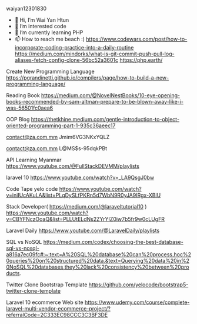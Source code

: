waiyan12301830
- 👋 Hi, I’m Wai Yan Htun
- 👀 I’m interested code
- 🌱 I’m currently learning PHP
- 📫 How to reach me beach :)
https://www.codewars.com/post/how-to-incorporate-coding-practice-into-a-daily-routine
https://medium.com/mindorks/what-is-git-commit-push-pull-log-aliases-fetch-config-clone-56bc52a3601c
https://php.earth/

Create New Programming Language
https://pgrandinetti.github.io/compilers/page/how-to-build-a-new-programming-language/

Reading Book
https://medium.com/@NovelNestBooks/10-eye-opening-books-recommended-by-sam-altman-prepare-to-be-blown-away-like-i-was-56501fc0aea6

OOP Blog
https://thetkhine.medium.com/gentle-introduction-to-object-oriented-programming-part-1-935c36aeec17

contact@za.com.mm
Jmim6VG3NKxYQLZ

contact@za.com.mm
L@MS$s-95dqkPBt

API Learning Myanmar
https://www.youtube.com/@FullStackDEVMM/playlists

laravel 10 
https://www.youtube.com/watch?v=_LA9QsgJ0bw
<!---
waiyanhtunza/waiyanhtunza is a ✨ special ✨ repository because its `README.md` (this file) appears on your GitHub profile.
You can click the Preview link to take a look at your changes.
--->

Code Tape
yelo code 
https://www.youtube.com/watch?v=iniIUcAKuLA&list=PLqDySLfPKRn5d7WbN9R0yJA9IRgx-XBlU

Stack Developer( https://medium.com/@laraveltutorial10 )
https://www.youtube.com/watch?v=CBYFNczOoaQ&list=PLLUtELdNs2ZYrYIZ0iw7b5fr9w0cLUgFR

Laravel Daily
https://www.youtube.com/@LaravelDaily/playlists

SQL vs NoSQL
https://medium.com/codex/choosing-the-best-database-sql-vs-nosql-a816a7ec09fc#:~:text=A%20SQL%20database%20can%20process,hoc%20queries%20on%20structured%20data.&text=Querying%20data%20in%20NoSQL%20databases,they%20lack%20consistency%20between%20products.

Twitter Clone Bootstrap Template
https://github.com/yelocode/bootstrap5-twitter-clone-template

Laravel 10 ecommerce Web site 
https://www.udemy.com/course/complete-laravel-multi-vendor-ecommerce-project/?referralCode=2C333EC98CCC3C3BF3DE

